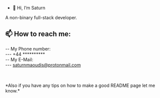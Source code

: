 - 👋 Hi, I’m Saturn

A non-binary full-stack developer.


## 📫 How to reach me: <br>
-- My Phone number: <br>
--- +44 ********** <br>
-- My E-Mail: <br>
--- saturnmaoudis@protonmail.com <br>


<br>
<br>
*Also if you have any tips on how to make a good README page let me know.*
